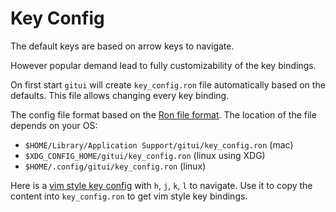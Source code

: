 # Key Config

The default keys are based on arrow keys to navigate.

However popular demand lead to fully customizability of the key bindings.

On first start `gitui` will create `key_config.ron` file automatically based on the defaults.
This file allows changing every key binding.

The config file format based on the [Ron file format](https://github.com/ron-rs/ron).
The location of the file depends on your OS:
* `$HOME/Library/Application Support/gitui/key_config.ron` (mac)
* `$XDG_CONFIG_HOME/gitui/key_config.ron` (linux using XDG)
* `$HOME/.config/gitui/key_config.ron` (linux)

Here is a [vim style key config](assets/vim_style_key_config.ron) with `h`, `j`, `k`, `l` to navigate. Use it to copy the content into `key_config.ron` to get vim style key bindings.
